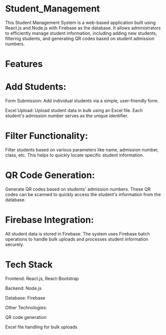 # Student_Management

This Student Management System is a web-based application built using React.js and Node.js with Firebase as the database. It allows administrators to efficiently manage student information, including adding new students, filtering students, and generating QR codes based on student admission numbers.


# Features
# Add Students:

 Form Submission: Add individual students via a simple, user-friendly form.
 
Excel Upload: Upload student data in bulk using an Excel file. Each student's admission number serves as the unique identifier.

# Filter Functionality:

Filter students based on various parameters like name, admission number, class, etc. This helps to quickly locate specific student information.

# QR Code Generation:

Generate QR codes based on students' admission numbers. These QR codes can be scanned to quickly access the student's information from the database.

# Firebase Integration:

All student data is stored in Firebase. The system uses Firebase batch operations to handle bulk uploads and processes student information securely.

# Tech Stack
Frontend: React.js, React-Bootstrap

Backend: Node.js

Database: Firebase

Other Technologies:

QR code generation

Excel file handling for bulk uploads

